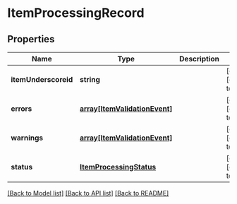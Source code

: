 # ItemProcessingRecord

## Properties
Name | Type | Description | Notes
------------ | ------------- | ------------- | -------------
**itemUnderscoreid** | **string** |  | [optional] [default to null]
**errors** | [**array[ItemValidationEvent]**](ItemValidationEvent.md) |  | [optional] [default to null]
**warnings** | [**array[ItemValidationEvent]**](ItemValidationEvent.md) |  | [optional] [default to null]
**status** | [**ItemProcessingStatus**](ItemProcessingStatus.md) |  | [optional] [default to null]

[[Back to Model list]](../README.md#documentation-for-models) [[Back to API list]](../README.md#documentation-for-api-endpoints) [[Back to README]](../README.md)


